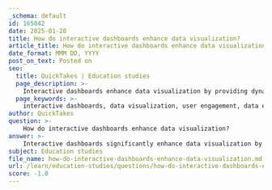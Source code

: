 ```yaml
---
_schema: default
id: 165042
date: 2025-01-28
title: How do interactive dashboards enhance data visualization?
article_title: How do interactive dashboards enhance data visualization?
date_format: MMM DD, YYYY
post_on_text: Posted on
seo:
  title: QuickTakes | Education studies
  page_description: >-
    Interactive dashboards enhance data visualization by providing dynamic ways for users to engage with, explore, and interpret data, fostering better decision-making and collaboration across various fields.
  page_keywords: >-
    interactive dashboards, data visualization, user engagement, data exploration, real-time updates, simplifying complex data, customizable views, enhanced decision-making, collaboration, sharing, feedback, iteration
author: QuickTakes
question: >-
    How do interactive dashboards enhance data visualization?
answer: >-
    Interactive dashboards significantly enhance data visualization by providing users with dynamic and engaging ways to explore and interpret data. Here are several key ways in which they achieve this:\n\n1. **User Engagement**: Interactive dashboards allow users to engage with the data directly. Features such as tooltips, zooming, and filtering enable users to manipulate the visualizations, making the experience more immersive and informative. This interactivity helps maintain user interest and encourages deeper exploration of the data.\n\n2. **Data Exploration**: Users can drill down into specific data points or segments, allowing for a more granular analysis. For instance, in a healthcare context, interactive dashboards can display patient data where users can filter by demographics, treatment types, or outcomes, leading to more tailored insights.\n\n3. **Real-Time Updates**: Many interactive dashboards can be connected to live data sources, providing real-time updates. This is particularly beneficial in environments where timely decision-making is critical, such as in business intelligence or operational monitoring.\n\n4. **Simplification of Complex Data**: Interactive dashboards can simplify complex datasets by presenting them in a visually appealing manner. Users can quickly grasp trends, patterns, and anomalies without needing to sift through raw data, which can often be overwhelming.\n\n5. **Customizable Views**: Users can often customize their views based on their specific needs or preferences. This flexibility allows different stakeholders to focus on the metrics that matter most to them, enhancing the relevance of the data presented.\n\n6. **Enhanced Decision-Making**: By providing a clearer understanding of the data through visual means, interactive dashboards facilitate better decision-making. Users can visualize potential outcomes and scenarios, leading to more informed choices.\n\n7. **Collaboration and Sharing**: Many interactive dashboard tools, such as Tableau and Power BI, allow for easy sharing and collaboration among team members. This fosters a collaborative environment where insights can be discussed and acted upon collectively.\n\n8. **Feedback and Iteration**: Interactive dashboards can be designed to gather user feedback, which can be used to iterate and improve the visualizations. This continuous improvement process ensures that the dashboards remain effective and user-friendly.\n\nIn summary, interactive dashboards enhance data visualization by making data exploration intuitive, engaging, and actionable. They empower users to derive insights quickly and effectively, ultimately leading to better decision-making and improved outcomes across various fields, including business, healthcare, and education.
subject: Education studies
file_name: how-do-interactive-dashboards-enhance-data-visualization.md
url: /learn/education-studies/questions/how-do-interactive-dashboards-enhance-data-visualization
score: -1.0
---
```


&nbsp;